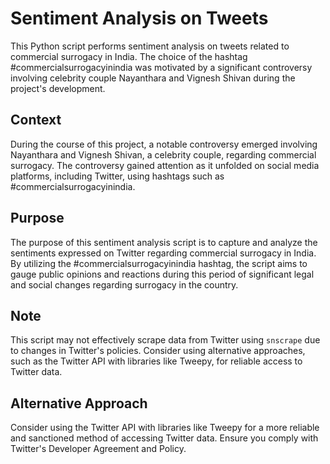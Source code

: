 # Sentiment Analysis on Tweets

This Python script performs sentiment analysis on tweets related to commercial surrogacy in India. The choice of the hashtag #commercialsurrogacyinindia was motivated by a significant controversy involving celebrity couple Nayanthara and Vignesh Shivan during the project's development.

## Context

During the course of this project, a notable controversy emerged involving Nayanthara and Vignesh Shivan, a celebrity couple, regarding commercial surrogacy. The controversy gained attention as it unfolded on social media platforms, including Twitter, using hashtags such as #commercialsurrogacyinindia.

## Purpose

The purpose of this sentiment analysis script is to capture and analyze the sentiments expressed on Twitter regarding commercial surrogacy in India. By utilizing the #commercialsurrogacyinindia hashtag, the script aims to gauge public opinions and reactions during this period of significant legal and social changes regarding surrogacy in the country.

## Note

This script may not effectively scrape data from Twitter using `snscrape` due to changes in Twitter's policies. Consider using alternative approaches, such as the Twitter API with libraries like Tweepy, for reliable access to Twitter data.

## Alternative Approach

Consider using the Twitter API with libraries like Tweepy for a more reliable and sanctioned method of accessing Twitter data. Ensure you comply with Twitter's Developer Agreement and Policy.

